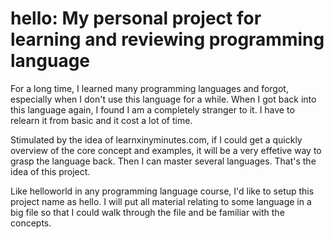 # hello: My personal project for learning and reviewing programming language

For a long time, I learned many programming languages and forgot, especially when I don't use this language for a while. When I got back
into this language again, I found I am a completely stranger to it. I have to relearn it from basic and it cost a lot of time. 

Stimulated by the idea of learnxinyminutes.com, if I could get a quickly overview of the core concept and examples, it will be a very effetive
way to grasp the language back. Then I can master several languages. That's the idea of this project.

Like helloworld in any programming language course, I'd like to setup this project name as hello. I will put all material relating to some
language in a big file so that I could walk through the file and be familiar with the concepts.
